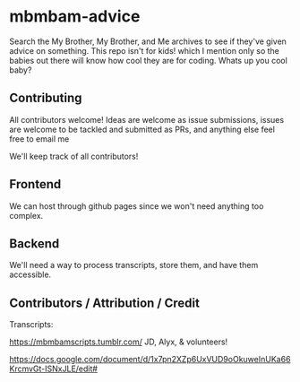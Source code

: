 # mbmbam-advice
Search the My Brother, My Brother, and Me archives to see if they've given advice on something. This repo isn't for kids! which I mention only so the babies out there will know how cool they are for coding. Whats up you cool baby?

## Contributing

All contributors welcome! Ideas are welcome as issue submissions, issues are welcome to be tackled and submitted as PRs, and anything else feel free to email me

We'll keep track of all contributors! 

## Frontend

We can host through github pages since we won't need anything too complex.

## Backend

We'll need a way to process transcripts, store them, and have them accessible.



## Contributors / Attribution / Credit

Transcripts: 

https://mbmbamscripts.tumblr.com/ JD, Alyx, & volunteers!

https://docs.google.com/document/d/1x7pn2XZp6UxVUD9oOkuweInUKa66KrcmvGt-ISNxJLE/edit#




